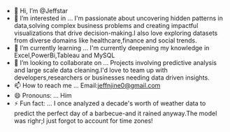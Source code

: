 - 👋 Hi, I’m @Jeffstar
- 👀 I’m interested in ... I'm passionate about uncovering hidden patterns in data,solving complex business problems and creating impactful visualizations that drive decision-making.I also love exploring datasets from diverse domains like healthcare,finance and social trends.
- 🌱 I’m currently learning ... I'm currently deepening my knowledge in Excel,PowerBi,Tableau and MySQL 
- 💞️ I’m looking to collaborate on ... Projects involving predictive analysis and large scale data cleaning.I'd love to team up with developers,researchers or businesses needing data driven insights.
- 📫 How to reach me ... Email:jeffnjine0@gmail.com
- 😄 Pronouns: ... Him
- ⚡ Fun fact: ... I once analyzed a decade's worth of weather data to predict the perfect day of a barbecue-and it rained anyway.The model was righr;I just forgot to account for time zones!

<!---
Jeffstaar/Jeffstaar is a ✨ special ✨ repository because its `README.md` (this file) appears on your GitHub profile.
You can click the Preview link to take a look at your changes.
--->
